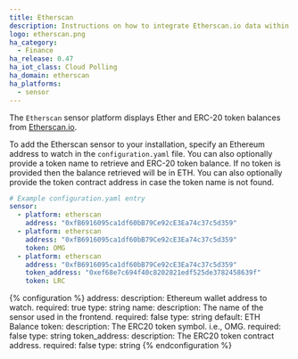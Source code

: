 ```yaml
---
title: Etherscan
description: Instructions on how to integrate Etherscan.io data within Home Assistant.
logo: etherscan.png
ha_category:
  - Finance
ha_release: 0.47
ha_iot_class: Cloud Polling
ha_domain: etherscan
ha_platforms:
  - sensor
---
```


The `Etherscan` sensor platform displays Ether and ERC-20 token balances from [Etherscan.io](https://etherscan.io).

To add the Etherscan sensor to your installation, specify an Ethereum address to watch in the `configuration.yaml` file. You can also optionally provide a token name to retrieve and ERC-20 token balance. If no token is provided then the balance retrieved will be in ETH. You can also optionally provide the token contract address in case the token name is not found.

```yaml
# Example configuration.yaml entry
sensor:
  - platform: etherscan
    address: "0xfB6916095ca1df60bB79Ce92cE3Ea74c37c5d359"
  - platform: etherscan
    address: "0xfB6916095ca1df60bB79Ce92cE3Ea74c37c5d359"
    token: OMG
  - platform: etherscan
    address: "0xfB6916095ca1df60bB79Ce92cE3Ea74c37c5d359"
    token_address: "0xef68e7c694f40c8202821edf525de3782458639f"
    token: LRC
```

{% configuration %}
address:
  description: Ethereum wallet address to watch.
  required: true
  type: string
name:
  description: The name of the sensor used in the frontend.
  required: false
  type: string
  default: ETH Balance
token:
  description: The ERC20 token symbol. i.e., OMG.
  required: false
  type: string
token_address:
  description: The ERC20 token contract address.
  required: false
  type: string
{% endconfiguration %}
